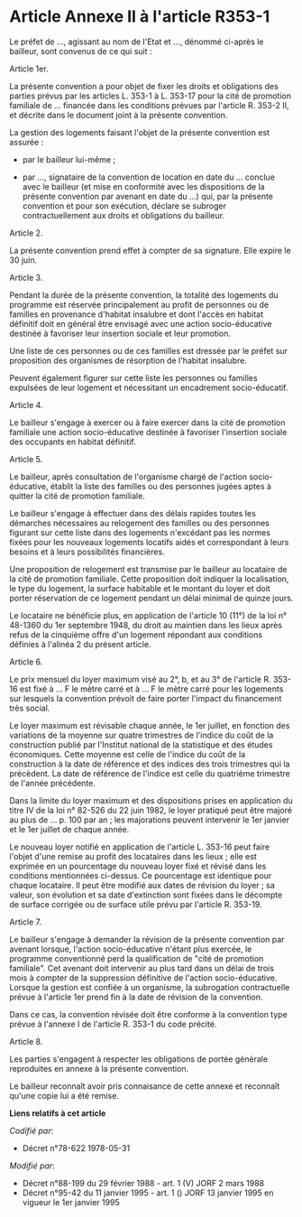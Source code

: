 # Article Annexe II à l'article R353-1

Le préfet de ..., agissant au nom de l'Etat et ..., dénommé ci-après le bailleur, sont convenus de ce qui suit :

Article 1er.

La présente convention a pour objet de fixer les droits et obligations des parties prévus par les articles L. 353-1 à L.
353-17 pour la cité de promotion familiale de ... financée dans les conditions prévues par l'article R. 353-2 II, et décrite
dans le document joint à la présente convention.

La gestion des logements faisant l'objet de la présente convention est assurée :

- par le bailleur lui-même ;

- par ..., signataire de la convention de location en date du ... conclue avec le bailleur (et mise en conformité avec les
dispositions de la présente convention par avenant en date du ...) qui, par la présente convention et pour son exécution,
déclare se subroger contractuellement aux droits et obligations du bailleur.

Article 2.

La présente convention prend effet à compter de sa signature. Elle expire le 30 juin.

Article 3.

Pendant la durée de la présente convention, la totalité des logements du programme est réservée principalement au profit de
personnes ou de familles en provenance d'habitat insalubre et dont l'accès en habitat définitif doit en général être envisagé
avec une action socio-éducative destinée à favoriser leur insertion sociale et leur promotion.

Une liste de ces personnes ou de ces familles est dressée par le préfet sur proposition des organismes de résorption de
l'habitat insalubre.

Peuvent également figurer sur cette liste les personnes ou familles expulsées de leur logement et nécessitant un encadrement
socio-éducatif.

Article 4.

Le bailleur s'engage à exercer ou à faire exercer dans la cité de promotion familiale une action socio-éducative destinée à
favoriser l'insertion sociale des occupants en habitat définitif.

Article 5.

Le bailleur, après consultation de l'organisme chargé de l'action socio-éducative, établit la liste des familles ou des
personnes jugées aptes à quitter la cité de promotion familiale.

Le bailleur s'engage à effectuer dans des délais rapides toutes les démarches nécessaires au relogement des familles ou des
personnes figurant sur cette liste dans des logements n'excédant pas les normes fixées pour les nouveaux logements locatifs
aidés et correspondant à leurs besoins et à leurs possibilités financières.

Une proposition de relogement est transmise par le bailleur au locataire de la cité de promotion familiale. Cette proposition
doit indiquer la localisation, le type du logement, la surface habitable et le montant du loyer et doit porter réservation de
ce logement pendant un délai minimal de quinze jours.

Le locataire ne bénéficie plus, en application de l'article 10 (11°) de la loi n° 48-1360 du 1er septembre 1948, du droit au
maintien dans les lieux après refus de la cinquième offre d'un logement répondant aux conditions définies à l'alinéa 2 du
présent article.

Article 6.

Le prix mensuel du loyer maximum visé au 2°, b, et au 3° de l'article R. 353-16 est fixé à ... F le mètre carré et à ... F le
mètre carré pour les logements sur lesquels la convention prévoit de faire porter l'impact du financement très social.

Le loyer maximum est révisable chaque année, le 1er juillet, en fonction des variations de la moyenne sur quatre trimestres
de l'indice du coût de la construction publié par l'Institut national de la statistique et des études économiques. Cette
moyenne est celle de l'indice du coût de la construction à la date de référence et des indices des trois trimestres qui la
précèdent. La date de référence de l'indice est celle du quatrième trimestre de l'année précédente.

Dans la limite du loyer maximum et des dispositions prises en application du titre IV de la loi n° 82-526 du 22 juin 1982, le
loyer pratiqué peut être majoré au plus de ... p. 100 par an ; les majorations peuvent intervenir le 1er janvier et le 1er
juillet de chaque année.

Le nouveau loyer notifié en application de l'article L. 353-16 peut faire l'objet d'une remise au profit des locataires dans
les lieux ; elle est exprimée en un pourcentage du nouveau loyer fixé et révisé dans les conditions mentionnées ci-dessus. Ce
pourcentage est identique pour chaque locataire. Il peut être modifié aux dates de révision du loyer ; sa valeur, son
évolution et sa date d'extinction sont fixées dans le décompte de surface corrigée ou de surface utile prévu par l'article R.
353-19.

Article 7.

Le bailleur s'engage à demander la révision de la présente convention par avenant lorsque, l'action socio-éducative n'étant
plus exercée, le programme conventionné perd la qualification de "cité de promotion familiale". Cet avenant doit intervenir
au plus tard dans un délai de trois mois à compter de la suppression définitive de l'action socio-éducative. Lorsque la
gestion est confiée à un organisme, la subrogation contractuelle prévue à l'article 1er prend fin à la date de révision de la
convention.

Dans ce cas, la convention révisée doit être conforme à la convention type prévue à l'annexe I de l'article R. 353-1 du code
précité.

Article 8.

Les parties s'engagent à respecter les obligations de portée générale reproduites en annexe à la présente convention.

Le bailleur reconnaît avoir pris connaisance de cette annexe et reconnaît qu'une copie lui a été remise.

**Liens relatifs à cet article**

_Codifié par_:

  - Décret n°78-622 1978-05-31

_Modifié par_:

  - Décret n°88-199 du 29 février 1988 - art. 1 (V) JORF 2 mars 1988
  - Décret n°95-42 du 11 janvier 1995 - art. 1 () JORF 13 janvier 1995 en vigueur le 1er janvier 1995
